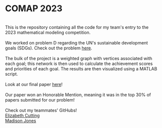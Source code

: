 <h1>COMAP 2023</h1>
<br>
This is the repository containing all the code for my team's entry to the 2023 mathematical modeling competition.
<br>
<br>
We worked on problem D regarding the UN's sustainable development goals (SDGs).
Check out the problem <a href="https://www.contest.comap.com/undergraduate/contests/mcm/contests/2023/problems/2023_ICM_Problem_D.pdf">here</a>.
<br>
<br>
The bulk of the project is a weighted graph with vertices associated with each goal; this network is then used to
calculate the achievement scores and priorities of each goal. The results are then visualized using a MATLAB script.
<br>
<br>
Look at our final paper <a href="COMAP%202023.pdf">here</a>!
<br>
<br>
Our paper won an Honorable Mention, meaning it was in the top 30% of papers submitted for our problem!
<br>
<br>
Check out my teammates' GitHubs!
<br>
<a href="https://github.com/Liz2107">Elizabeth Cutting</a>
<br>
<a href="https://github.com/madisonpj">Madison Jones</a>
